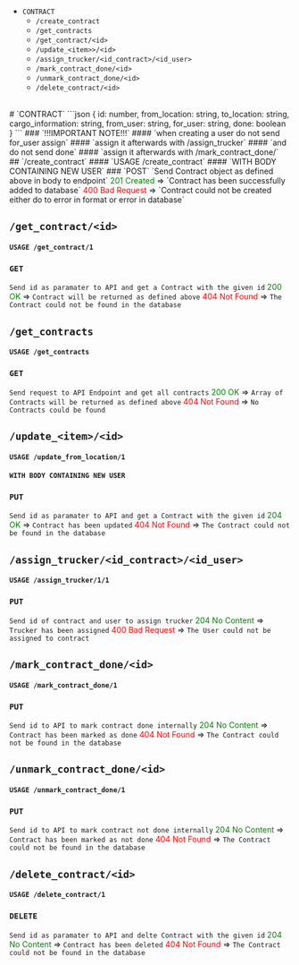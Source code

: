 - `CONTRACT`
	- `/create_contract`
	- `/get_contracts`
	- `/get_contract/<id>`
	- `/update_<item>>/<id>`
	- `/assign_trucker/<id_contract>/<id_user>`
	- `/mark_contract_done/<id>`
	- `/unmark_contract_done/<id>`
	- `/delete_contract/<id>`
<br>
# `CONTRACT`
```json
{
	id: number,
	from_location: string,
	to_location: string,
	cargo_information: string,
	from_user: string,
	for_user: string,
	done: boolean
}
```
### `!!!IMPORTANT NOTE!!!`
#### `when creating a user do not send for_user assign`
#### `assign it afterwards with /assign_trucker`
#### `and do not send done`
#### `assign it afterwards with /mark_contract_done/<id>`
<br>
## `/create_contract`
#### `USAGE /create_contract`
#### `WITH BODY CONTAINING NEW USER`
### `POST`
`Send Contract object as defined above in body to endpoint`
<font style="color:green">201 Created</font> => `Contract has been successfully added to database`
<font style="color:red">400 Bad Request</font> => `Contract could not be created either do to error in format or error in database`

## `/get_contract/<id>`
#### `USAGE /get_contract/1`
### `GET`
`Send id as paramater to API and get a Contract with the given id`
<font style="color:green">200 OK</font> => `Contract will be returned as defined above`
<font style="color:red">404 Not Found</font> => `The Contract could not be found in the database`

## `/get_contracts`
#### `USAGE /get_contracts`
### `GET`
`Send request to API Endpoint and get all contracts`
<font style="color:green">200 OK</font> => `Array of Contracts will be returned as defined above`
<font style="color:red">404 Not Found</font> => `No Contracts could be found`

## `/update_<item>/<id>`
#### `USAGE /update_from_location/1`
#### `WITH BODY CONTAINING NEW USER`
### `PUT`
`Send id as paramater to API and get a Contract with the given id`
<font style="color:green">204 OK</font> => `Contract has been updated`
<font style="color:red">404 Not Found</font> => `The Contract could not be found in the database`

## `/assign_trucker/<id_contract>/<id_user>`
#### `USAGE /assign_trucker/1/1`
### `PUT`
`Send id of contract and user to assign trucker`
<font style="color:green">204 No Content</font> => `Trucker has been assigned`
<font style="color:red">400 Bad Request</font> => `The User could not be assigned to contract`

## `/mark_contract_done/<id>`
#### `USAGE /mark_contract_done/1`
### `PUT`
`Send id to API to mark contract done internally`
<font style="color:green">204 No Content</font> => `Contract has been marked as done`
<font style="color:red">404 Not Found</font> => `The Contract could not be found in the database`

## `/unmark_contract_done/<id>`
#### `USAGE /unmark_contract_done/1`
### `PUT`
`Send id to API to mark contract not done internally`
<font style="color:green">204 No Content</font> => `Contract has been marked as not done`
<font style="color:red">404 Not Found</font> => `The Contract could not be found in the database`

## `/delete_contract/<id>`
#### `USAGE /delete_contract/1`
### `DELETE`
`Send id as paramater to API and delte Contract with the given id`
<font style="color:green">204 No Content</font> => `Contract has been deleted`
<font style="color:red">404 Not Found</font> => `The Contract could not be found in the database`